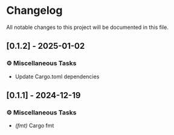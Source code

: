 # Changelog

All notable changes to this project will be documented in this file.

## [0.1.2] - 2025-01-02

### ⚙️ Miscellaneous Tasks

- Update Cargo.toml dependencies

<!-- generated by git-cliff -->
## [0.1.1] - 2024-12-19

### ⚙️ Miscellaneous Tasks

- *(fmt)* Cargo fmt

<!-- generated by git-cliff -->
